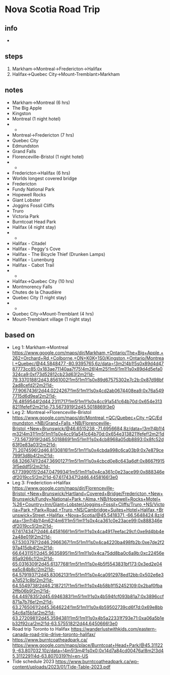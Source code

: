 # Nova Scotia Road Trip  

## info  
* 

## steps  
1. Markham->Montreal->Fredericton->Halifax
2. Halifax->Quebec City->Mount-Tremblant>Markham

## notes  
*  Markham->Montreal (6 hrs)
*  The Big Apple
*  Kingston
*  Montreal (1 night hotel)
*  *
*  Montreal->Fredericton (7 hrs)
*  Quebec City
*  Edmundston 
*  Grand Falls
*  Florenceville-Bristol (1 night hotel)
*  *
*  Fredericton->Halifax (6 hrs)
*  Worlds longest covered bridge
*  Fredericton
*  Fundy National Park
*  Hopewell Rocks
*  Giant Lobster
*  Joggins Fossil Cliffs
*  Truro
*  Victoria Park
*  Burntcoat Head Park
*  Halifax (4 night stay)
*  *
*  Halifax - Citadel
*  Halifax - Peggy's Cove
*  Halifax - The Bicycle Thief (Drunken Lamps)
*  Halifax - Lunenburg
*  Halifax - Cabot Trail
*  *
*  Halifax->Quebec City (10 hrs)
*  Montmorency Falls
*  Chutes de la Chaudière
*  Quebec City (1 night stay)
*  *
*  Quebec City->Mount-Tremblant (4 hrs)
*  Mount-Tremblant village (1 night stay)

## based on  
*  Leg 1: Markham->Montreal https://www.google.com/maps/dir/Markham,+Ontario/The+Big+Apple,+262+Orchard+Rd,+Colborne,+ON+K0K+1S0/Kingston,+Ontario/Montreal,+Quebec/@44.5848477,-80.9395765,6z/data=!3m2!4b1!5s0x89d4d4787773cc85:0x183ae71140aa7f75!4m26!4m25!1m5!1m1!1s0x89d4d5efa0324ca9:0xf73d52812cb23d63!2m2!1d-79.3370188!2d43.8561002!1m5!1m1!1s0x89d67575302e7c2b:0x87d98bf2ad8cefd2!2m2!1d-77.9067436!2d44.0224267!1m5!1m1!1s0x4cd2ab0674408ea9:0x76a5497715d6d9ea!2m2!1d-76.4859544!2d44.2311717!1m5!1m1!1s0x4cc91a541c64b70d:0x654e3138211fefef!2m2!1d-73.5673919!2d45.5018869!3e0
*  Leg 2: Montreal->Florenceville-Bristol https://www.google.com/maps/dir/Montreal,+QC/Quebec+City,+QC/Edmundston,+NB/Grand+Falls,+NB/Florenceville-Bristol,+New+Brunswick/@46.6515238,-71.6956684,8z/data=!3m1!4b1!4m32!4m31!1m5!1m1!1s0x4cc91a541c64b70d:0x654e3138211fefef!2m2!1d-73.5673919!2d45.5018869!1m5!1m1!1s0x4cb8968a05db8893:0x8fc52d63f0e83a03!2m2!1d-71.2074596!2d46.8130816!1m5!1m1!1s0x4cbda998c6ca03b9:0x7e879ce799f3d8b4!2m2!1d-68.3266741!2d47.3690127!1m5!1m1!1s0x4cbcd0e8c643a6df:0x8667f9153f5eddf5!2m2!1d-67.7399015!2d47.0479934!1m5!1m1!1s0x4ca361c0e23ace99:0x888346edf2019cc5!2m2!1d-67.6174347!2d46.4458166!3e0
*  Leg 3: Frederiction->Halifax https://www.google.com/maps/dir/Florenceville-Bristol,+New+Brunswick/Hartland+Covered+Bridge/Fredericton,+New+Brunswick/Fundy+National+Park,+Alma,+NB/Hopewell+Rocks+Motel+%26+Country+Inn/Giant+Lobster/Joggins+Fossil+Cliffs/Truro,+NS/Victoria+Park,+Park+Road,+Truro,+NS/Cambridge+Suites+Hotel+Halifax,+Brunswick+Street,+Halifax,+Nova+Scotia/@45.5418371,-66.5648424,8z/data=!3m1!4b1!4m62!4m61!1m5!1m1!1s0x4ca361c0e23ace99:0x888346edf2019cc5!2m2!1d-67.6174347!2d46.4458166!1m5!1m1!1s0x4ca4917eefac29cf:0xe9d4bb4e2a48e019!2m2!1d-67.5303797!2d46.2966367!1m5!1m1!1s0x4ca4220ba498fb2b:0xe7de2f297a415db4!2m2!1d-66.6431151!2d45.9635895!1m5!1m1!1s0x4ca75dd8ba0c6a9b:0xc22456e85a9266c1!2m2!1d-65.0316309!2d45.6137768!1m5!1m1!1s0x4b5f5543831bf173:0x3ed2e04ea5c84b8c!2m2!1d-64.5791937!2d45.8306213!1m5!1m1!1s0x4ca0912978ed12bb:0x502e6e3a7d521c8b!2m2!1d-64.5549738!2d46.2187217!1m5!1m1!1s0x4b58b1f152452109:0x2baf0fba2ffb06b9!2m2!1d-64.4497835!2d45.6946383!1m5!1m1!1s0x4b594fcf093b81a7:0x3896ccf871a7b76e!2m2!1d-63.2765061!2d45.3646224!1m5!1m1!1s0x4b59502739cd6f7d:0x69e8bb54c6a15b1a!2m2!1d-63.2720981!2d45.3594381!1m5!1m1!1s0x4b5a22331f793e71:0xa06a5b1eb32f92ca!2m2!1d-63.5755182!2d44.6450666!3e0
*  Road trip Toronto to Halifax https://wanderlustwithkids.com/eastern-canada-road-trip-drive-toronto-halifax/
*  https://www.burntcoatheadpark.ca/  https://www.google.com/maps/place/Burntcoat+Head+Park/@45.311229,-63.807032,10z/data=!4m5!3m4!1s0x0:0x14d7a84cd00476a!8m2!3d45.3112291!4d-63.8070319?hl=en-US
*  Tide schedule 2023 https://www.burntcoatheadpark.ca/wp-content/uploads/2023/01/Tide-Table-2023.pdf
